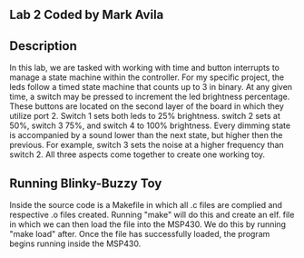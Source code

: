 ## Lab 2 Coded by Mark Avila

## Description

In this lab, we are tasked with working with time and button interrupts to manage a state machine within the controller. For my specific project, the leds follow a timed state machine that counts up to 3 in binary. At any given time, a switch may be pressed to increment the led brightness percentage. These buttons are located on the second layer of the board in which they utilize port 2. Switch 1 sets both leds to 25% brightness. switch 2 sets at 50%, switch 3 75%, and switch 4 to 100% brightness. Every dimming state is accompanied by a sound lower than the next state, but higher then the previous. For example, switch 3 sets the noise at a higher frequency than switch 2. All three aspects come together to create one working toy.

## Running Blinky-Buzzy Toy

Inside the source code is a Makefile in which all .c files are complied and respective .o files created. Running "make" will do this and create an elf. file in which we can then load the file into the MSP430. We do this by running "make load" after. Once the file has successfully loaded, the program begins running inside the MSP430.
